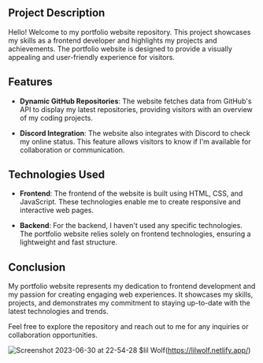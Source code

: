 ## Project Description

Hello! Welcome to my portfolio website repository. This project showcases my skills as a frontend developer and highlights my projects and achievements. The portfolio website is designed to provide a visually appealing and user-friendly experience for visitors.

## Features

- **Dynamic GitHub Repositories**: The website fetches data from GitHub's API to display my latest repositories, providing visitors with an overview of my coding projects.

- **Discord Integration**: The website also integrates with Discord to check my online status. This feature allows visitors to know if I'm available for collaboration or communication.

## Technologies Used

- **Frontend**: The frontend of the website is built using HTML, CSS, and JavaScript. These technologies enable me to create responsive and interactive web pages.

- **Backend**: For the backend, I haven't used any specific technologies. The portfolio website relies solely on frontend technologies, ensuring a lightweight and fast structure.

## Conclusion

My portfolio website represents my dedication to frontend development and my passion for creating engaging web experiences. It showcases my skills, projects, and demonstrates my commitment to staying up-to-date with the latest technologies and trends.

Feel free to explore the repository and reach out to me for any inquiries or collaboration opportunities.

![Screenshot 2023-06-30 at 22-54-28 $lil Wolf](https://github.com/lilWolf011/Portfolio-Web-Site/assets/59448133/8cd24a09-14ee-430a-91b4-c4c9b99385b4)(https://lilwolf.netlify.app/)
